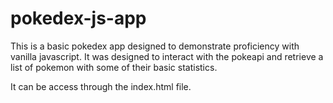 # pokedex-js-app
This is a basic pokedex app designed to demonstrate
proficiency with vanilla javascript. It was designed
 to interact with the pokeapi and retrieve a list of
 pokemon with some of their basic statistics.

It can be access through the index.html file.
